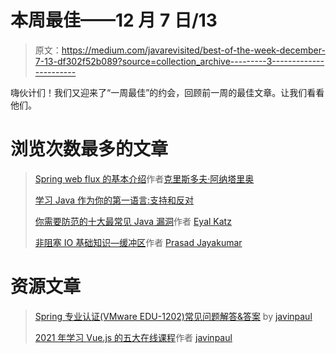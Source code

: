 # 本周最佳——12 月 7 日/13

> 原文：<https://medium.com/javarevisited/best-of-the-week-december-7-13-df302f52b089?source=collection_archive---------3----------------------->

嗨伙计们！我们又迎来了“一周最佳”的约会，回顾前一周的最佳文章。让我们看看他们。

# 浏览次数最多的文章

> [Spring web flux 的基本介绍](/javarevisited/basic-introduction-to-spring-webflux-eb155f501b17)作者[克里斯多夫·阿纳塔里奥](https://medium.com/u/38886653b026?source=post_page-----df302f52b089--------------------------------)
> 
> [学习 Java 作为你的第一语言:支持和反对](/javarevisited/learning-java-as-your-first-language-for-and-against-94f9c319e625)
> 
> [你需要防范的十大最常见 Java 漏洞](/javarevisited/top-10-most-common-java-vulnerabilities-you-need-to-prevent-spectral-890abfac853b)作者 [Eyal Katz](https://medium.com/u/a6f274bf0410?source=post_page-----df302f52b089--------------------------------)
> 
> [非阻塞 IO 基础知识—缓冲区](/javarevisited/basics-of-non-blocking-io-buffers-c65c1aecd781)作者 [Prasad Jayakumar](https://medium.com/u/6a7f6d6fc86b?source=post_page-----df302f52b089--------------------------------)

# 资源文章

> [Spring 专业认证(VMware EDU-1202)常见问题解答&答案](/javarevisited/spring-professional-certification-vmware-edu-1202-questions-answers-ce3fe06eff62) by [javinpaul](https://medium.com/u/bb36d8439904?source=post_page-----df302f52b089--------------------------------)
> 
> [2021 年学习 Vue.js 的五大在线课程](/javarevisited/top-5-online-courses-to-learn-vue-js-in-2021-249e66b60646)作者 [javinpaul](https://medium.com/u/bb36d8439904?source=post_page-----df302f52b089--------------------------------)